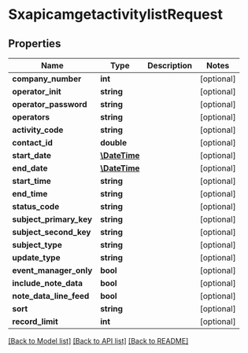 # SxapicamgetactivitylistRequest

## Properties
Name | Type | Description | Notes
------------ | ------------- | ------------- | -------------
**company_number** | **int** |  | [optional] 
**operator_init** | **string** |  | [optional] 
**operator_password** | **string** |  | [optional] 
**operators** | **string** |  | [optional] 
**activity_code** | **string** |  | [optional] 
**contact_id** | **double** |  | [optional] 
**start_date** | [**\DateTime**](\DateTime.md) |  | [optional] 
**end_date** | [**\DateTime**](\DateTime.md) |  | [optional] 
**start_time** | **string** |  | [optional] 
**end_time** | **string** |  | [optional] 
**status_code** | **string** |  | [optional] 
**subject_primary_key** | **string** |  | [optional] 
**subject_second_key** | **string** |  | [optional] 
**subject_type** | **string** |  | [optional] 
**update_type** | **string** |  | [optional] 
**event_manager_only** | **bool** |  | [optional] 
**include_note_data** | **bool** |  | [optional] 
**note_data_line_feed** | **bool** |  | [optional] 
**sort** | **string** |  | [optional] 
**record_limit** | **int** |  | [optional] 

[[Back to Model list]](../README.md#documentation-for-models) [[Back to API list]](../README.md#documentation-for-api-endpoints) [[Back to README]](../README.md)


